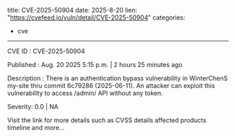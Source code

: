  
title: CVE-2025-50904
date: 2025-8-20
lien: "https://cvefeed.io/vuln/detail/CVE-2025-50904"
categories:
  - cve
---

CVE ID : CVE-2025-50904

Published :  Aug. 20
2025
5:15 p.m. | 2 hours
25 minutes ago

Description : There is an authentication bypass vulnerability in WinterChenS my-site thru commit 6c79286 (2025-06-11). An attacker can exploit this vulnerability to access /admin/ API without any token.

Severity: 0.0 | NA

Visit the link for more details
such as CVSS details
affected products
timeline
and more...
